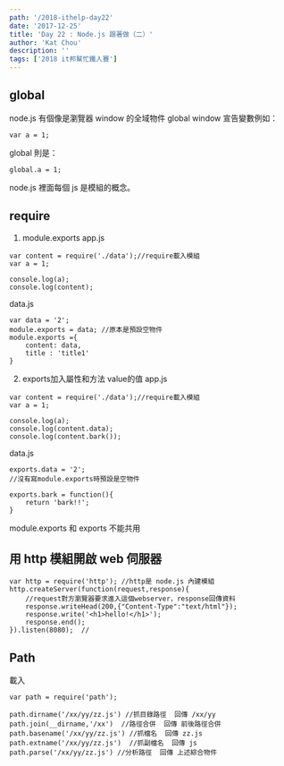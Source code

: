 ```yaml
---
path: '/2018-ithelp-day22'
date: '2017-12-25'
title: 'Day 22 : Node.js 跟著做（二）'
author: 'Kat Chou'
description: ''
tags: ['2018 it邦幫忙鐵人賽']
---
```


## global
node.js 有個像是瀏覽器 window 的全域物件 global
window 宣告變數例如：
```
var a = 1;
```
global 則是：
```
global.a = 1;
```
node.js 裡面每個 js 是模組的概念。

## require
1. module.exports
app.js
```
var content = require('./data');//require載入模組
var a = 1;

console.log(a);
console.log(content);
```
data.js
```
var data = '2';
module.exports = data; //原本是預設空物件
module.exports ={
    content: data,
    title : 'title1'
}
```

2. exports加入屬性和方法 value的值
app.js
```
var content = require('./data');//require載入模組
var a = 1;

console.log(a);
console.log(content.data);
console.log(content.bark());
```
data.js
```
exports.data = '2';
//沒有寫module.exports時預設是空物件

exports.bark = function(){
    return 'bark!!';
}
```
module.exports 和 exports 不能共用

## 用 http 模組開啟 web 伺服器
```
var http = require('http'); //http是 node.js 內建模組
http.createServer(function(request,response){
    //request對方瀏覽器要求進入這個webserver，response回傳資料
    response.writeHead(200,{"Content-Type":"text/html"});
    response.write('<h1>hello!</h1>');
    response.end();
}).listen(8080);  //
```
## Path
載入
```
var path = require('path');
```
```
path.dirname('/xx/yy/zz.js') //抓目錄路徑  回傳 /xx/yy 
path.join(__dirname,'/xx')  //路徑合併  回傳 前後路徑合併 
path.basename('/xx/yy/zz.js') //抓檔名  回傳 zz.js 
path.extname('/xx/yy/zz.js')  //抓副檔名  回傳 js 
path.parse('/xx/yy/zz.js') //分析路徑  回傳 上述綜合物件 
```
